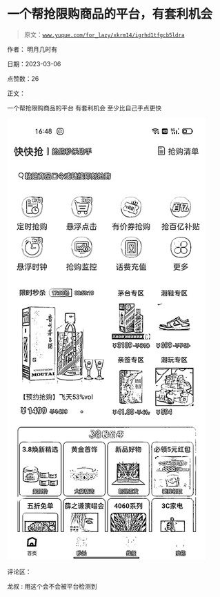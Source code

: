 # 一个帮抢限购商品的平台，有套利机会

> 原文：[`www.yuque.com/for_lazy/xkrm14/igrhd1tfgcb5ldra`](https://www.yuque.com/for_lazy/xkrm14/igrhd1tfgcb5ldra)



作者： 明月几时有 

日期：2023-03-06 

点赞数：26 

正文： 

一个帮抢限购商品的平台 有套利机会 至少比自己手点更快 

![](img/4a2f7b373f25466066c4c75ed6a94cff.png)  

评论区： 

龙叔 : 用这个会不会被平台检测到 

